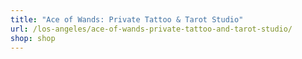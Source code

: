 ```yaml
---
title: "Ace of Wands: Private Tattoo & Tarot Studio"
url: /los-angeles/ace-of-wands-private-tattoo-and-tarot-studio/
shop: shop
---
```

